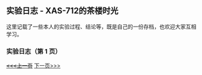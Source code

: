 ## 实验日志 - XAS-712的茶楼时光

这里记载了一些本人的实验过程、结论等，既是自己的一份存档，也欢迎大家互相学习。  

### 实验日志（第 1 页）
~~[<<<上一页](null-link)~~ [下一页>>>](index.2.md)
